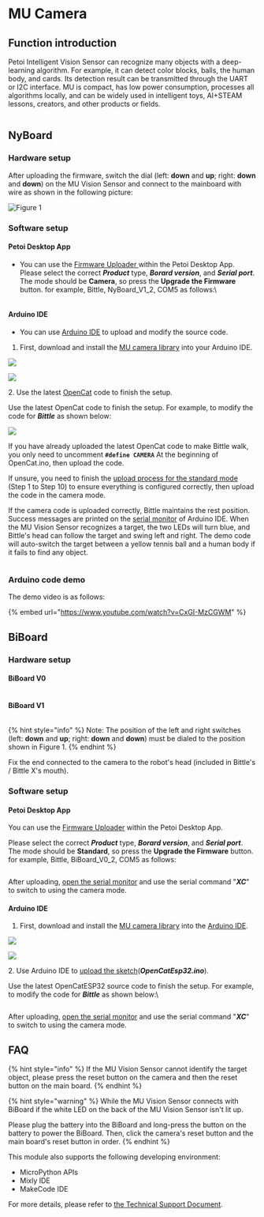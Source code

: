 # MU Camera

## Function introduction

Petoi Intelligent Vision Sensor can recognize many objects with a deep-learning algorithm. For example, it can detect color blocks, balls, the human body, and cards. Its detection result can be transmitted through the UART or I2C interface. MU is compact, has low power consumption, processes all algorithms locally, and can be widely used in intelligent toys, AI+STEAM lessons, creators, and other products or fields.

<figure><img src="../.gitbook/assets/image (184).png" alt=""><figcaption></figcaption></figure>

## NyBoard

### Hardware setup

After uploading the firmware, switch the dial (left: **down** and **up**; right: **down** and **down**) on the MU Vision Sensor and connect to the mainboard with wire as shown in the following picture:

![Figure 1](<../.gitbook/assets/Mu Camera.jpg>)

### Software setup

#### Petoi Desktop App

*   You can use the [Firmware Uploader ](https://docs.petoi.com/desktop-app/firmware-uploader#select-the-correct-options-to-upload-the-latest-firmware)within the Petoi Desktop App.\
    Please select the correct _**Product**_ type, _**Borard version**_, and _**Serial port**_. The mode should be **Camera**, so press the **Upgrade the Firmware** button. for example, Bittle, NyBoard\_V1\_2, COM5 as follows:\


    <figure><img src="../.gitbook/assets/image (491).png" alt=""><figcaption></figcaption></figure>

#### Arduino IDE

* You can use [Arduino IDE](https://www.arduino.cc/en/software) to upload and modify the source code.&#x20;

1. First, download and install the [MU camera library](https://github.com/mu-opensource/MuVisionSensor3) into your Arduino IDE.&#x20;

![](../.gitbook/assets/muLib.png)

![](../.gitbook/assets/addZipLib.png)

2\. Use the latest [OpenCat](https://github.com/PetoiCamp/OpenCathttps:/github.com/PetoiCamp/OpenCat) code to finish the setup.&#x20;

Use the latest OpenCat code to finish the setup. For example,  to modify the code for _**Bittle**_ as shown below:

![](<../.gitbook/assets/image (276).png>)

If you have already uploaded the latest OpenCat code to make Bittle  walk, you only need to uncomment **`#define CAMERA`** At the beginning of OpenCat.ino, then upload the code.&#x20;

If unsure, you need to finish the [upload process for the standard mode](https://docs.petoi.com/arduino-ide/upload-sketch-for-nyboard) (Step 1 to Step 10) to ensure everything is configured correctly, then upload the code in the camera mode.&#x20;

If the camera code is uploaded correctly, Bittle maintains the rest position. Success messages are printed on the [serial monitor](https://docs.petoi.com/arduino-ide/serial-monitor) of Arduino IDE. When the MU Vision Sensor recognizes a target, the two LEDs will turn blue, and Bittle's head can follow the target and swing left and right. The demo code will auto-switch the target between a yellow tennis ball and a human body if it fails to find any object.

<div align="center"><img src="../.gitbook/assets/muInit.png" alt=""></div>

### Arduino code demo

The demo video is as follows:

{% embed url="https://www.youtube.com/watch?v=CxGI-MzCGWM" %}

## BiBoard

### Hardware setup

#### BiBoard V0

<figure><img src="../.gitbook/assets/camera.jpg" alt=""><figcaption></figcaption></figure>

#### BiBoard V1

<figure><img src="../.gitbook/assets/image (591).png" alt=""><figcaption></figcaption></figure>

{% hint style="info" %}
Note: The position of the left and right switches (left: **down** and **up**; right: **down** and **down**) must be dialed to the position shown in Figure 1.
{% endhint %}

Fix the end connected to the camera to the robot's head (included in Bittle's / Bittle X's mouth).

### Software setup

#### Petoi Desktop App

You can use the [Firmware Uploader](https://docs.petoi.com/desktop-app/firmware-uploader#select-the-correct-options-to-upload-the-latest-firmware) within the Petoi Desktop App.

Please select the correct _**Product**_ type, _**Borard version**_, and _**Serial port**_. The mode should be **Standard**, so press the **Upgrade the Firmware** button. for example, Bittle, BiBoard\_V0\_2, COM5 as follows:

<figure><img src="../.gitbook/assets/image (513).png" alt=""><figcaption></figcaption></figure>

After uploading,  [open the serial monitor](../arduino-ide/serial-monitor.md#biboard) and use the serial command "_**XC**_" to switch to using the camera mode.

#### Arduino IDE

1. First, download and install the [MU camera library](https://github.com/mu-opensource/MuVisionSensor3) into the [Arduino IDE](https://www.arduino.cc/en/software).&#x20;

![](../.gitbook/assets/muLib.png)

![](../.gitbook/assets/addZipLib.png)

2\. Use Arduino IDE to [upload the sketch](https://docs.petoi.com/arduino-ide/upload-sketch-for-biboard#id-2.-set-up-biboard)(_**OpenCatEsp32.ino**_).&#x20;

Use the latest OpenCatESP32 source code to finish the setup. For example,  to modify the code for _**Bittle**_ as shown below:\


<figure><img src="../.gitbook/assets/image (514).png" alt=""><figcaption></figcaption></figure>

After uploading,  [open the serial monitor](../arduino-ide/serial-monitor.md#biboard) and use the serial command "_**XC**_" to switch to using the camera mode.

## FAQ

{% hint style="info" %}
If the MU Vision Sensor cannot identify the target object, please press the reset button on the camera and then the reset button on the main board.
{% endhint %}

{% hint style="warning" %}
While the MU Vision Sensor connects with BiBoard if the white LED on the back of the MU Vision Sensor isn't lit up.

Please plug the battery into the BiBoard and long-press the button on the battery to power the BiBoard. Then, click the camera's reset button and the main board's reset button in order.
{% endhint %}

This module also supports the following developing environment:

* MicroPython APIs
* Mixly IDE
* MakeCode IDE

For more details, please refer to [the Technical Support Document](https://morpx-docs.readthedocs.io/en/latest/MUVS3/introduction.html).
